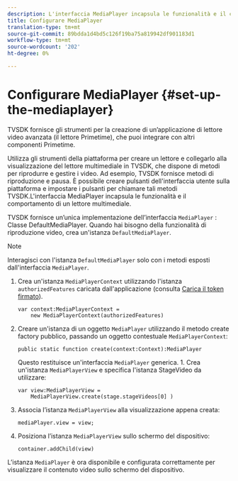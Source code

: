 ```yaml
---
description: L'interfaccia MediaPlayer incapsula le funzionalità e il comportamento di un lettore multimediale.
title: Configurare MediaPlayer
translation-type: tm+mt
source-git-commit: 89bdda1d4bd5c126f19ba75a819942df901183d1
workflow-type: tm+mt
source-wordcount: '202'
ht-degree: 0%

---
```



# Configurare MediaPlayer {#set-up-the-mediaplayer}

TVSDK fornisce gli strumenti per la creazione di un’applicazione di lettore video avanzata (il lettore Primetime), che puoi integrare con altri componenti Primetime.

Utilizza gli strumenti della piattaforma per creare un lettore e collegarlo alla visualizzazione del lettore multimediale in TVSDK, che dispone di metodi per riprodurre e gestire i video. Ad esempio, TVSDK fornisce metodi di riproduzione e pausa. È possibile creare pulsanti dell&#39;interfaccia utente sulla piattaforma e impostare i pulsanti per chiamare tali metodi TVSDK.L&#39;interfaccia MediaPlayer incapsula le funzionalità e il comportamento di un lettore multimediale.

TVSDK fornisce un’unica implementazione dell’interfaccia `MediaPlayer` : Classe DefaultMediaPlayer. Quando hai bisogno della funzionalità di riproduzione video, crea un&#39;istanza `DefaultMediaPlayer`.

>[!NOTE]
>
>Interagisci con l&#39;istanza `DefaultMediaPlayer` solo con i metodi esposti dall&#39;interfaccia `MediaPlayer`.

1. Crea un&#39;istanza `MediaPlayerContext` utilizzando l&#39;istanza `authorizedFeatures` caricata dall&#39;applicazione (consulta [Carica il token firmato](../../tvsdk-1.4-for-desktop-hls/t-psdk-dhls-1.4-configure/t-psdk-dhls-1.4-get-signed-token.md)).

   ```
   var context:MediaPlayerContext =  
       new MediaPlayerContext(authorizedFeatures)
   ```

1. Creare un&#39;istanza di un oggetto `MediaPlayer` utilizzando il metodo create factory pubblico, passando un oggetto contestuale `MediaPlayerContext`:

   ```
   public static function create(context:Context):MediaPlayer
   ```

   Questo restituisce un&#39;interfaccia `MediaPlayer` generica. 1. Crea un&#39;istanza `MediaPlayerView` e specifica l&#39;istanza StageVideo da utilizzare:

   ```
   var view:MediaPlayerView =  
       MediaPlayerView.create(stage.stageVideos[0] )
   ```

1. Associa l’istanza `MediaPlayerView` alla visualizzazione appena creata:

   ```
   mediaPlayer.view = view;
   ```

1. Posiziona l’istanza `MediaPlayerView` sullo schermo del dispositivo:

   ```
   container.addChild(view)
   ```

L’istanza `MediaPlayer` è ora disponibile e configurata correttamente per visualizzare il contenuto video sullo schermo del dispositivo.
